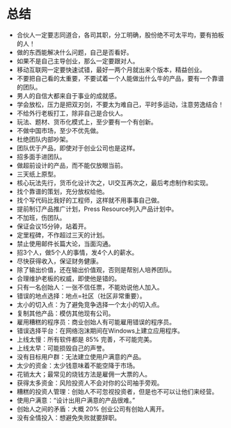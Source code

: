 总结
===

- 合伙人一定要志同道合，各司其职，分工明确，股份绝不可太平均，要有拍板的人！
- 做的东西能解决什么问题，自己是否看好。
- 如果不是自己主导创业，那么一定要跟对人。
- 移动互联网一定要快速试错，最好一两个月就出来个版本，精益创业。
- 不要把自己看的太重要，不要试着一个人能做出什么牛的产品，要有一个靠谱的团队。
- 男人的自信大都来自于事业的成就感。
- 学会放松，压力是把双刃剑，不要太为难自己，平时多运动，注意劳逸结合！
- 不给外行老板打工，除非自己是合伙人。
- 玩法、题材、货币化模式上，至少要有一个有创新。
- 不做中国市场，至少不优先做。
- 杜绝团队内部吵架。
- 团队优于产品，即使对于创业公司也是这样。
- 招多面手进团队。
- 做超前设计的产品，而不能仅放眼当前。
- 三天纸上原型。
- 核心玩法先行，货币化设计次之，UI交互再次之，最后考虑制作和实现。
- 找个靠谱的策划，充分放权给他。
- 找个写代码比我好的工程师，这样就不用事事自己做。
- 提前制订产品推广计划，Press Resource列入产品计划中。
- 不加班，伤团队。
- 保证会议15分钟，站着开。
- 定里程碑，不作超过三天的计划。
- 禁止使用邮件长篇大论，当面沟通。
- 招3个人，做5个人的事情，发4个人的薪水。
- 尽快获得收入，保证财务健康。
- 除了输出价值，还在输出价值观，否则是帮别人培养团队。
- 合理维护老板的权威，即使他是错的。
- 只有一名创始人：一张不信任票，不能劝说他人加入。
- 错误的地点选择：地点=社区（社区非常重要）。
- 太小的切入点：为了避免竞争选择一个太小的切入点。
- 复制其他产品：模仿其他现有公司。
- 雇用糟糕的程序员：商业创始人有可能雇用错误的程序员。
- 错误选择平台：在网络泡沫期间在Windows上建立应用程序。
- 上线太慢：所有软件都是 85% 完善，不可能完美。
- 上线太早：可能损毁自己的声誉。
- 没有目标用户群：无法建立使用户满意的产品。
- 太少的资金：太少钱意味着不能空降于市场。
- 花销太大；最常见的烧钱方法是雇佣一大票的人。
- 获得太多资金：风险投资人不会对你的公司袖手旁观。
- 糟糕的投资人管理：创始人不可忽视投资者，但是也不可以让他们来经营。
- 使用户满意：“设计出用户满意的产品很难。”
- 创始人之间的矛盾：大概 20% 创业公司有创始人离开。
- 没有全情投入：想避免失败就要辞职。
